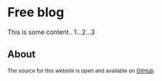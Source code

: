 # Free blog

This is some content.. 1...2...3

## About

<sup>The source for this website is open and available on [GitHub](https://github.com/jeroenhendricksen/freeblog).</sup>

